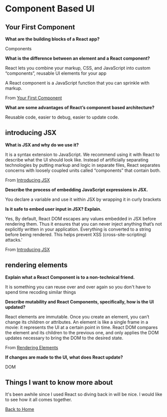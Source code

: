 # Component Based UI

## Your First Component

**What are the building blocks of a React app?**

Components

**What is the difference between an element and a React component?**

React lets you combine your markup, CSS, and JavaScript into custom “components”, reusable UI elements for your app

A React component is a JavaScript function that you can sprinkle with markup.

From [Your First Component](https://react.dev/learn/your-first-component)

**What are some advantages of React’s component based architecture?**

Reusable code, easier to debug, easier to update code.

## introducing JSX

**What is JSX and why do we use it?**

It is a syntax extension to JavaScript. We recommend using it with React to describe what the UI should look like. Instead of artificially separating technologies by putting markup and logic in separate files, React separates concerns with loosely coupled units called “components” that contain both.

From [Introducing JSX](https://legacy.reactjs.org/docs/introducing-jsx.html)

**Describe the process of embedding JavaScript expressions in JSX.**

You declare a variable and use it within JSX by wrapping it in curly brackets

**Is it safe to embed user input in JSX? Explain.**

Yes, By default, React DOM escapes any values embedded in JSX before rendering them. Thus it ensures that you can never inject anything that’s not explicitly written in your application. Everything is converted to a string before being rendered. This helps prevent XSS (cross-site-scripting) attacks.'

From [Introducing JSX](https://legacy.reactjs.org/docs/introducing-jsx.html)

## rendering elements

**Explain what a React Component is to a non-technical friend.**

It is something you can reuse over and over again so you don't have to spend time recoding similar things

**Describe mutability and React Components, specifically, how is the UI updated?**

React elements are immutable. Once you create an element, you can’t change its children or attributes. An element is like a single frame in a movie: it represents the UI at a certain point in time. React DOM compares the element and its children to the previous one, and only applies the DOM updates necessary to bring the DOM to the desired state.

From [Rendering Elements](https://legacy.reactjs.org/docs/rendering-elements.html)

**If changes are made to the UI, what does React update?**

DOM

## Things I want to know more about

It's been awhile since I used React so diving back in will be nice.  I would like to see how it all comes together.

[Back to Home](../README.md)

